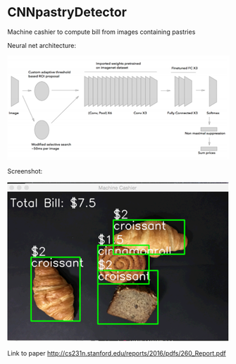 # CNNpastryDetector
Machine cashier to compute bill from images containing pastries

Neural net architecture:

![alt text](https://github.com/mightyroy/CNNpastryDetector/blob/master/Screen%20Shot%202017-07-31%20at%209.15.42%20AM.png)


Screenshot:

![alt text](https://github.com/mightyroy/CNNpastryDetector/blob/master/Screen%20Shot%202017-07-31%20at%209.15.35%20AM.png)


Link to paper
http://cs231n.stanford.edu/reports/2016/pdfs/260_Report.pdf
